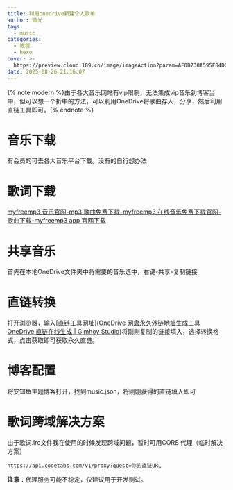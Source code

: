 ```yaml
---
title: 利用onedrive新建个人歌单
author: 微光
tags:
  - music
categories:
  - 教程
  - hexo
cover: >-
  https://preview.cloud.189.cn/image/imageAction?param=AF0B738A595F84D07C8F9E0EF5412D129FC3CECC88C594B800DE195FE24831D4D8D4926831A8F1853568DDB30D5E94EEF85258C030D30DE828F3D0CAC87B3179DDB58E1AFDE801B1A8B56F16BF71CB5993C00499A30D6879F9583B8FB9CFE3F7214F8E8FFA5E841DC19FA03AB34E94D3E87C690E
date: 2025-08-26 21:16:07
---
```

{% note modern %}由于各大音乐网站有vip限制，无法集成vip音乐到博客当中，但可以想一个折中的方法，可以利用OneDrive将歌曲存入，分享，然后利用直链工具即可。{% endnote %}

# 音乐下载

有会员的可去各大音乐平台下载。没有的自行想办法

# 歌词下载

[myfreemp3 音乐官网-mp3 歌曲免费下载-myfreemp3 在线音乐免费下载官网-歌曲下载-myfreemp3 app 官网下载](https://www.myfreemp3.com.cn/)

# 共享音乐

首先在本地OneDrive文件夹中将需要的音乐选中，右键-共享-复制链接

# 直链转换

打开浏览器，输入[直链工具网址]([OneDrive 网盘永久外链地址生成工具 OneDrive 直链在线生成 | Gimhoy Studio](https://onedrive.gimhoy.com/))将刚刚复制的链接填入，选择转换格式，点击获取即可获取永久直链。

# 博客配置

将安知鱼主题博客打开，找到music.json，将刚刚获得的直链填入即可

# 歌词跨域解决方案

由于歌词.lrc文件我在使用的时候发现跨域问题，暂时可用CORS 代理（临时解决方案）

``https://api.codetabs.com/v1/proxy?quest=你的直链URL``

**注意**：代理服务可能不稳定，仅建议用于开发测试。
